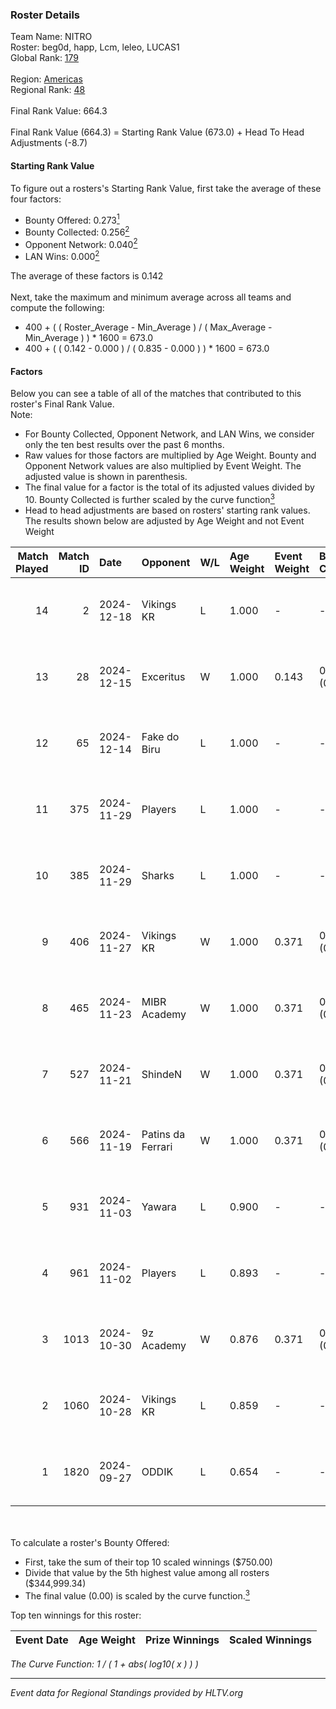 ### Roster Details<br />
Team Name: NITRO<br />
Roster: beg0d, happ, Lcm, leleo, LUCAS1<br />
Global Rank: [179](../../standings_global_2024_12_18.md)<br />
<br />
Region: [Americas]( ../../standings_americas_2024_12_18.md)<br />
Regional Rank: [48]( ../../standings_americas_2024_12_18.md)<br />
<br />
Final Rank Value:  664.3<br />
<br />
Final Rank Value (664.3) = Starting Rank Value (673.0) + Head To Head Adjustments (-8.7)<br />

#### Starting Rank Value<br />
To figure out a rosters's Starting Rank Value, first take the average of these four factors:<br />
- Bounty Offered: 0.273[<sup>1</sup>](#table2)
- Bounty Collected: 0.256[<sup>2</sup>](#table1)
- Opponent Network: 0.040[<sup>2</sup>](#table1)
- LAN Wins: 0.000[<sup>2</sup>](#table1)

The average of these factors is 0.142<br />
<br />
Next, take the maximum and minimum average across all teams and compute the following:<br />
- 400 + ( ( Roster_Average - Min_Average ) / ( Max_Average - Min_Average ) ) * 1600 = 673.0
- 400 + ( ( 0.142 - 0.000 ) / ( 0.835 - 0.000 ) ) * 1600 = 673.0


#### Factors<br />
Below you can see a table of all of the matches that contributed to this roster's Final Rank Value.<br />
Note:<br />

- For Bounty Collected, Opponent Network, and LAN Wins, we consider only the ten best results over the past 6 months.
- Raw values for those factors are multiplied by Age Weight. Bounty and Opponent Network values are also multiplied by Event Weight. The adjusted value is shown in parenthesis.
- The final value for a factor is the total of its adjusted values divided by 10. Bounty Collected is further scaled by the curve function[<sup>3</sup>](#curveFunction)
- Head to head adjustments are based on rosters' starting rank values. The results shown below are adjusted by Age Weight and not Event Weight
<span id="table1"></span><br />


| Match Played | Match ID | Date       | Opponent          | W/L | Age Weight | Event Weight | Bounty Collected | Opponent Network | LAN Wins  | H2H Adj. | Roster                              |
| -: | -: | :- | :- | :- | :- | :- | :- | :- | :- | -: | :- |
|           14 |        2 | 2024-12-18 | Vikings KR        | L   | 1.000      | -            | -                | -                | -         |   -13.31 | beg0d, happ, Lcm, leleo, LUCAS1     |
|           13 |       28 | 2024-12-15 | Exceritus         | W   | 1.000      | 0.143        | 0.001 (0.000)    | 0.000 (0.000)    | 0 (0.000) |     8.56 | beg0d, happ, Lcm, leleo, LUCAS1     |
|           12 |       65 | 2024-12-14 | Fake do Biru      | L   | 1.000      | -            | -                | -                | -         |   -22.17 | beg0d, happ, Lcm, leleo, LUCAS1     |
|           11 |      375 | 2024-11-29 | Players           | L   | 1.000      | -            | -                | -                | -         |   -13.13 | beg0d, happ, Lcm, leleo, nolkz      |
|           10 |      385 | 2024-11-29 | Sharks            | L   | 1.000      | -            | -                | -                | -         |    -2.64 | beg0d, happ, Lcm, leleo, nolkz      |
|            9 |      406 | 2024-11-27 | Vikings KR        | W   | 1.000      | 0.371        | 0.013 (0.005)    | 0.339 (0.126)    | 0 (0.000) |    17.69 | beg0d, happ, Lcm, leleo, nolkz      |
|            8 |      465 | 2024-11-23 | MIBR Academy      | W   | 1.000      | 0.371        | 0.003 (0.001)    | 0.200 (0.074)    | 0 (0.000) |    14.98 | beg0d, happ, Lcm, leleo, nolkz      |
|            7 |      527 | 2024-11-21 | ShindeN           | W   | 1.000      | 0.371        | 0.015 (0.005)    | 0.198 (0.073)    | 0 (0.000) |    18.73 | beg0d, happ, Lcm, leleo, nolkz      |
|            6 |      566 | 2024-11-19 | Patins da Ferrari | W   | 1.000      | 0.371        | 0.003 (0.001)    | 0.206 (0.076)    | 0 (0.000) |    16.19 | beg0d, happ, Lcm, leleo, nolkz      |
|            5 |      931 | 2024-11-03 | Yawara            | L   | 0.900      | -            | -                | -                | -         |   -14.36 | beg0d, happ, leleo, nolkz, talkzyn  |
|            4 |      961 | 2024-11-02 | Players           | L   | 0.893      | -            | -                | -                | -         |   -12.42 | beg0d, happ, leleo, nolkz, talkzyn  |
|            3 |     1013 | 2024-10-30 | 9z Academy        | W   | 0.876      | 0.371        | 0.000 (0.000)    | 0.171 (0.055)    | 0 (0.000) |     7.89 | beg0d, happ, leleo, nolkz, talkzyn  |
|            2 |     1060 | 2024-10-28 | Vikings KR        | L   | 0.859      | -            | -                | -                | -         |   -11.93 | beg0d, happ, leleo, nolkz, talkzyn  |
|            1 |     1820 | 2024-09-27 | ODDIK             | L   | 0.654      | -            | -                | -                | -         |    -2.79 | beg0d, cerolzin, happ, leleo, nolkz |

<br />
<span id="table2"></span><br />
To calculate a roster's Bounty Offered:<br />

- First, take the sum of their top 10 scaled winnings ($750.00)
- Divide that value by the 5th highest value among all rosters ($344,999.34)
- The final value (0.00) is scaled by the curve function.[<sup>3</sup>](#curveFunction)

Top ten winnings for this roster:<br />

| Event Date | Age Weight | Prize Winnings | Scaled Winnings |
| :- | -: | :- | :- |


<span id="curveFunction"></span>_The Curve Function: 1 / ( 1 + abs( log10( x ) ) )_<br />

---
_Event data for Regional Standings provided by HLTV.org_<br />
